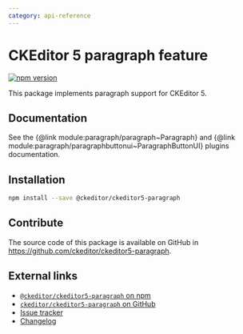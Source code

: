 ```yaml
---
category: api-reference
---
```


# CKEditor 5 paragraph feature

[![npm version](https://badge.fury.io/js/%40ckeditor%2Fckeditor5-paragraph.svg)](https://www.npmjs.com/package/@ckeditor/ckeditor5-paragraph)

This package implements paragraph support for CKEditor 5.

## Documentation

See the {@link module:paragraph/paragraph~Paragraph} and {@link module:paragraph/paragraphbuttonui~ParagraphButtonUI} plugins documentation.

## Installation

```bash
npm install --save @ckeditor/ckeditor5-paragraph
```

## Contribute

The source code of this package is available on GitHub in https://github.com/ckeditor/ckeditor5-paragraph.

## External links

* [`@ckeditor/ckeditor5-paragraph` on npm](https://www.npmjs.com/package/@ckeditor/ckeditor5-paragraph)
* [`ckeditor/ckeditor5-paragraph` on GitHub](https://github.com/ckeditor/ckeditor5-paragraph)
* [Issue tracker](https://github.com/ckeditor/ckeditor5-paragraph/issues)
* [Changelog](https://github.com/ckeditor/ckeditor5-paragraph/blob/master/CHANGELOG.md)
